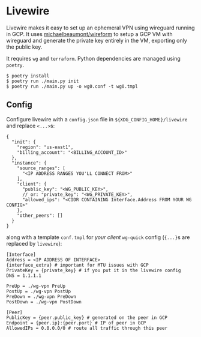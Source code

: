 # Livewire

Livewire makes it easy to set up an ephemeral VPN using wireguard
running in GCP. It uses
[michaelbeaumont/wireform](https://github.com/michaelbeaumont/wireform)
to setup a GCP VM with wireguard and generate the private key entirely in the
VM, exporting only the public key.

It requires `wg` and `terraform`.
Python dependencies are managed using `poetry`.

```
$ poetry install
$ poetry run ./main.py init
$ poetry run ./main.py up -o wg0.conf -t wg0.tmpl
```

## Config

Configure livewire with a `config.json` file in `${XDG_CONFIG_HOME}/livewire`
and replace `<...>`s:

```
{
  "init": {
    "region": "us-east1",
    "billing_account": "<BILLING_ACCOUNT_ID>"
  },
  "instance": {
    "source_ranges": [
      "<IP ADDRESS RANGES YOU'LL CONNECT FROM>"
    ],
    "client": {
      "public_key": "<WG_PUBLIC_KEY>",
      // or: "private_key": "<WG_PRIVATE_KEY>",
      "allowed_ips": "<CIDR CONTAINING Interface.Address FROM YOUR WG CONFIG>"
    },
    "other_peers": []
  }
}
```

along with a template `conf.tmpl` for _your client_ `wg-quick` config
(`{...}`s are replaced by `livewire`):

```
[Interface]
Address = <IP ADDRESS OF INTERFACE>
{interface_extra} # important for MTU issues with GCP
PrivateKey = {private_key} # if you put it in the livewire config
DNS = 1.1.1.1

PreUp = ./wg-vpn PreUp
PostUp = ./wg-vpn PostUp
PreDown = ./wg-vpn PreDown
PostDown = ./wg-vpn PostDown

[Peer]
PublicKey = {peer.public_key} # generated on the peer in GCP
Endpoint = {peer.ip}:{peer.port} # IP of peer in GCP
AllowedIPs = 0.0.0.0/0 # route all traffic through this peer
```
